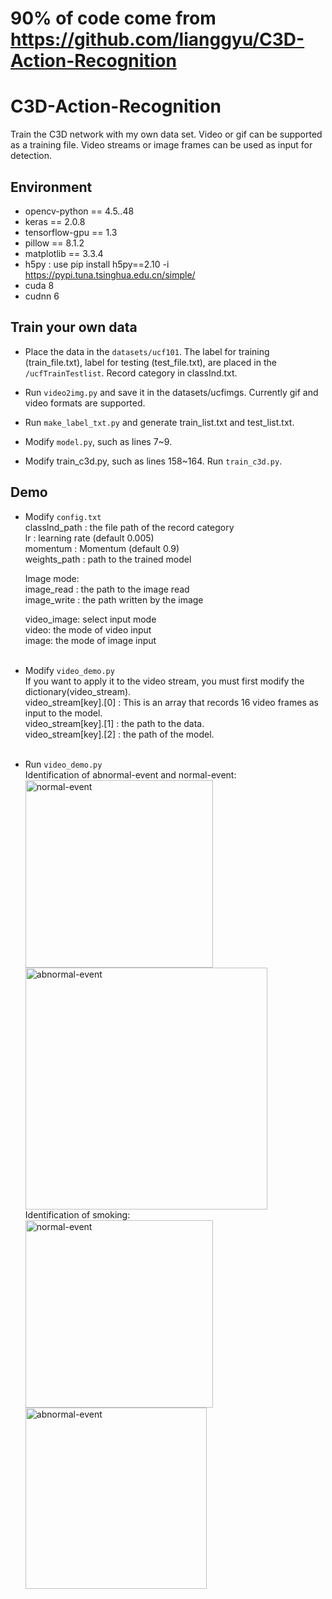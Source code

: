 # 90% of code come from https://github.com/lianggyu/C3D-Action-Recognition
# C3D-Action-Recognition
Train the C3D network with my own data set. Video or gif can be supported as a training file. Video streams or image frames can be used as input for detection.

## Environment
* opencv-python == 4.5..48
* keras == 2.0.8
* tensorflow-gpu == 1.3
* pillow == 8.1.2
* matplotlib == 3.3.4
* h5py : use pip install h5py==2.10 -i https://pypi.tuna.tsinghua.edu.cn/simple/
* cuda 8
* cudnn 6
## Train your own data
* Place the data in the `datasets/ucf101`. The label for training (train_file.txt), label for testing (test_file.txt), are placed in the `/ucfTrainTestlist`. Record category in classInd.txt.

* Run `video2img.py` and save it in the datasets/ucfimgs. Currently gif and video formats are supported.

* Run `make_label_txt.py` and generate train_list.txt and test_list.txt.

* Modify `model.py`, such as lines 7~9.

* Modify train_c3d.py, such as lines 158~164. Run `train_c3d.py`.
## Demo
* Modify `config.txt`<br>
  classInd_path : the file path of the record category<br>
  lr : learning rate (default 0.005)<br>
  momentum : Momentum (default 0.9)<br>
  weights_path : path to the trained model<br>
  
  Image mode:<br>
  image_read : the path to the image read<br>
  image_write : the path written by the image<br>
  
  video_image: select input mode<br>
  video: the mode of video input<br>
  image: the mode of image input<br>
  <br>
* Modify `video_demo.py`<br>
  If you want to apply it to the video stream, you must first modify the dictionary(video_stream).<br>
  video_stream[key].[0] : This is an array that records 16 video frames as input to the model.<br>
  video_stream[key].[1] : the path to the data.<br>
  video_stream[key].[2] : the path of the model.<br>
  <br>
 * Run `video_demo.py`<br>
 Identification of abnormal-event and normal-event:<br>
 <img src="https://github.com/lianggyu/C3D-Action-Recognition/blob/master/results/frame_1.png" width="300" alt="normal-event"/>     <img src="https://github.com/lianggyu/C3D-Action-Recognition/blob/master/results/frame_2.png" width="387" alt="abnormal-event"/><br>
 Identification of smoking:<br>
 <img src="https://github.com/lianggyu/C3D-Action-Recognition/blob/master/results/frame_3.png" width="300" alt="normal-event"/>     <img src="https://github.com/lianggyu/C3D-Action-Recognition/blob/master/results/frame_4.png" width="290" alt="abnormal-event"/><br>
